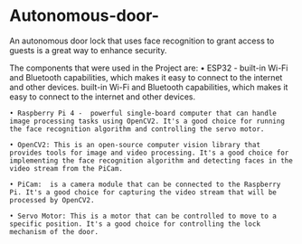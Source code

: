 # Autonomous-door-
An autonomous door lock that uses face recognition to grant access to guests is a great way to enhance security.

The components that were used in the Project are:
	• ESP32 - built-in Wi-Fi and Bluetooth capabilities, which makes it easy to connect to the internet and other devices.
	built-in Wi-Fi and Bluetooth capabilities, which makes it easy to connect to the internet and other devices.
	
	• Raspberry Pi 4 -  powerful single-board computer that can handle image processing tasks using OpenCV2. It's a good choice for running the face recognition algorithm and controlling the servo motor.

	• OpenCV2: This is an open-source computer vision library that provides tools for image and video processing. It's a good choice for implementing the face recognition algorithm and detecting faces in the video stream from the PiCam.
	
	• PiCam:  is a camera module that can be connected to the Raspberry Pi. It's a good choice for capturing the video stream that will be processed by OpenCV2.
	
	• Servo Motor: This is a motor that can be controlled to move to a specific position. It's a good choice for controlling the lock mechanism of the door.
	
	
